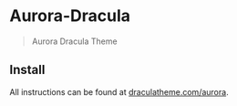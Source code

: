 # Aurora-Dracula
> Aurora Dracula Theme

## Install

All instructions can be found at [draculatheme.com/aurora](https://draculatheme.com/aurora).
